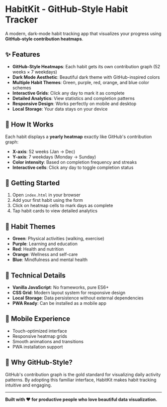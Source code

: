 # HabitKit - GitHub-Style Habit Tracker

A modern, dark-mode habit tracking app that visualizes your progress using **GitHub-style contribution heatmaps**.

## ✨ Features

- **GitHub-Style Heatmaps**: Each habit gets its own contribution graph (52 weeks × 7 weekdays)
- **Dark Mode Aesthetic**: Beautiful dark theme with GitHub-inspired colors
- **Multiple Habit Themes**: Green, purple, red, orange, and blue color schemes
- **Interactive Grids**: Click any day to mark it as complete
- **Detailed Analytics**: View statistics and completion patterns
- **Responsive Design**: Works perfectly on mobile and desktop
- **Local Storage**: Your data stays on your device

## 🎯 How It Works

Each habit displays a **yearly heatmap** exactly like GitHub's contribution graph:

- **X-axis**: 52 weeks (Jan → Dec)
- **Y-axis**: 7 weekdays (Monday → Sunday)
- **Color intensity**: Based on completion frequency and streaks
- **Interactive cells**: Click any day to toggle completion status

## 🚀 Getting Started

1. Open `index.html` in your browser
2. Add your first habit using the form
3. Click on heatmap cells to mark days as complete
4. Tap habit cards to view detailed analytics

## 🎨 Habit Themes

- **Green**: Physical activities (walking, exercise)
- **Purple**: Learning and education
- **Red**: Health and nutrition
- **Orange**: Wellness and self-care
- **Blue**: Mindfulness and mental health

## 🔧 Technical Details

- **Vanilla JavaScript**: No frameworks, pure ES6+
- **CSS Grid**: Modern layout system for responsive design
- **Local Storage**: Data persistence without external dependencies
- **PWA Ready**: Can be installed as a mobile app

## 📱 Mobile Experience

- Touch-optimized interface
- Responsive heatmap grids
- Smooth animations and transitions
- PWA installation support

## 🌟 Why GitHub-Style?

GitHub's contribution graph is the gold standard for visualizing daily activity patterns. By adopting this familiar interface, HabitKit makes habit tracking intuitive and engaging.

---

**Built with ❤️ for productive people who love beautiful data visualization.** 